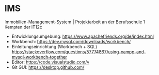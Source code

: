 # IMS
Immobilien-Management-System | Projektarbeit an der Berufsschule 1 Kempten der IT12c


- Entwicklungsumgebung: https://www.apachefriends.org/de/index.html
- Workbench: https://dev.mysql.com/downloads/workbench/
- Einleitungseinrichtung (Workbench + SQL) https://stackoverflow.com/questions/57774867/using-xampp-and-mysql-workbench-together
- Editor: https://code.visualstudio.com/v
- Git GUI: https://desktop.github.com/
